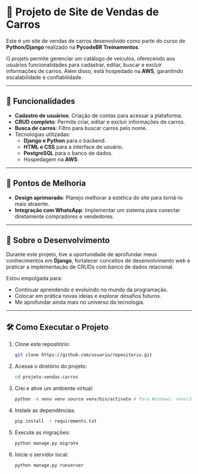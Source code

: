 # 🚗 Projeto de Site de Vendas de Carros

Este é um site de vendas de carros desenvolvido como parte do curso de **Python/Django** realizado na **PycodeBR Treinamentos**. 

O projeto permite gerenciar um catálogo de veículos, oferecendo aos usuários funcionalidades para cadastrar, editar, buscar e excluir informações de carros. Além disso, está hospedado na **AWS**, garantindo escalabilidade e confiabilidade.

---

## 🚀 Funcionalidades

- **Cadastro de usuários**: Criação de contas para acessar a plataforma.
- **CRUD completo**: Permite criar, editar e excluir informações de carros.
- **Busca de carros**: Filtro para buscar carros pelo nome.
- Tecnologias utilizadas:
  - **Django e Python** para o backend.
  - **HTML e CSS** para a interface de usuário.
  - **PostgreSQL** para o banco de dados.
  - Hospedagem na **AWS**.

---

## 🌟 Pontos de Melhoria

- **Design aprimorado**: Planejo melhorar a estética do site para torná-lo mais atraente.
- **Integração com WhatsApp**: Implementar um sistema para conectar diretamente compradores e vendedores.

---

## 📖 Sobre o Desenvolvimento

Durante este projeto, tive a oportunidade de aprofundar meus conhecimentos em **Django**, fortalecer conceitos de desenvolvimento web e praticar a implementação de CRUDs com banco de dados relacional. 

Estou empolgada para:
- Continuar aprendendo e evoluindo no mundo da programação.
- Colocar em prática novas ideias e explorar desafios futuros.
- Me aprofundar ainda mais no universo da tecnologia.

---

## 🛠️ Como Executar o Projeto

1. Clone este repositório:
   ```bash
   git clone https://github.com/usuario/repositorio.git
2. Acesse o diretório do projeto:
   ```bash
   cd projeto-vendas-carros
3. Crei e ative um ambiente virtual:
   ```bash
   python -m venv venv source venv/bin/activate # Para Windows: venv\Scripts\activate
4. Instale as dependências:
   ```bash
   pip install -r requirements.txt
5. Execute as migrações:
   ```bash
   python manage.py migrate
6. Inicie o servidor local:
   ```bash
   python manage.py runserver
